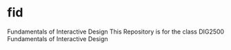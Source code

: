 # fid
Fundamentals of Interactive Design 
This Repository is for the class DIG2500 Fundamentals of Interactive Design
